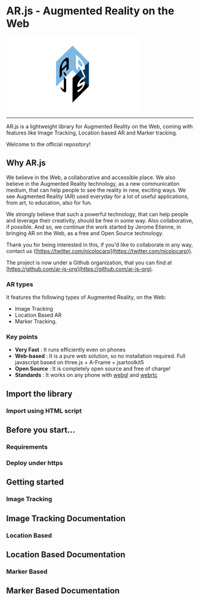 # AR.js - Augmented Reality on the Web

<img src="./logo.png" height="200" />

---


AR.js is a lightweight library for Augmented Reality on the Web, coming with features like Image Tracking, Location based AR and Marker tracking.

Welcome to the official repository!

## Why AR.js

We believe in the Web, a collaborative and accessible place. We also believe in the Augmented Reality technology, as a new communication medium, that can help people to see the reality in new, exciting ways. We see Augmented Reality (AR) used everyday for a lot of useful applications, from art, to education, also for fun.

We strongly believe that such a powerful technology, that can help people and leverage their creativity, should be free in some way. Also collaborative, if possible. And so, we continue the work started by Jerome Etienne, in bringing AR on the Web, as a free and Open Source technology.

Thank you for being interested in this, if you'd like to collaborate in any way, contact us ([https://twitter.com/nicolocarp](https://twitter.com/nicolocarp)).

The project is now under a Github organization, that you can find at [https://github.com/ar-js-org](https://github.com/ar-js-org).

### AR types

It features the following types of Augmented Reality, on the Web:

- Image Tracking
- Location Based AR
- Marker Tracking.

### Key points

- **Very Fast** : It runs efficiently even on phones
- **Web-based** : It is a pure web solution, so no installation required. Full javascript based on three.js + A-Frame + jsartoolkit5
- **Open Source** : It is completely open source and free of charge!
- **Standards** : It works on any phone with [webgl](http://caniuse.com/#feat=webgl) and [webrtc](http://caniuse.com/#feat=stream)

## Import the library

### Import using HTML script

## Before you start...

### Requirements

### Deploy under https

## Getting started

### Image Tracking

## Image Tracking Documentation

### Location Based

## Location Based Documentation

### Marker Based

## Marker Based Documentation



